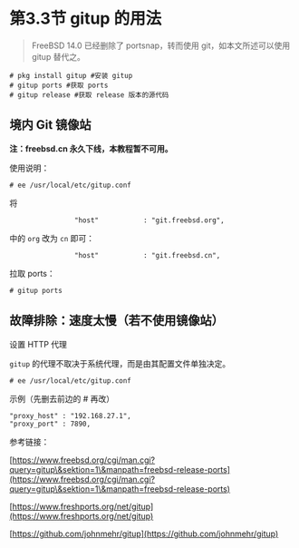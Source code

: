 # 第3.3节 gitup 的用法

> FreeBSD 14.0 已经删除了 portsnap，转而使用 git，如本文所述可以使用 gitup 替代之。

```
# pkg install gitup #安装 gitup
# gitup ports #获取 ports
# gitup release #获取 release 版本的源代码
```

## 境内 Git 镜像站

**注：freebsd.cn **永久下线**，本教程暂不可用。**

使用说明：

```
# ee /usr/local/etc/gitup.conf
```

将
```
                "host"           : "git.freebsd.org",
```

中的 `org` 改为 `cn` 即可：

```
                "host"           : "git.freebsd.cn",
```

拉取 ports：

```
# gitup ports
```

## 故障排除：速度太慢（若不使用镜像站）

设置 HTTP 代理

`gitup` 的代理不取决于系统代理，而是由其配置文件单独决定。

`# ee /usr/local/etc/gitup.conf`

示例（先删去前边的 # 再改）

```
"proxy_host" : "192.168.27.1",
"proxy_port" : 7890,
```

参考链接：

[https://www.freebsd.org/cgi/man.cgi?query=gitup\&sektion=1\&manpath=freebsd-release-ports](https://www.freebsd.org/cgi/man.cgi?query=gitup\&sektion=1\&manpath=freebsd-release-ports)

[https://www.freshports.org/net/gitup](https://www.freshports.org/net/gitup)

[https://github.com/johnmehr/gitup](https://github.com/johnmehr/gitup)
